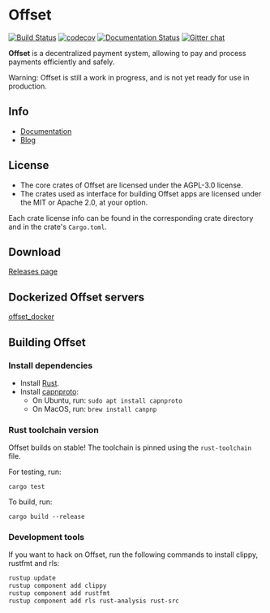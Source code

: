 # Offset

[![Build Status](https://travis-ci.com/freedomlayer/offset.svg?branch=master)](https://travis-ci.com/freedomlayer/offset)
[![codecov](https://codecov.io/gh/freedomlayer/offset/branch/master/graph/badge.svg)](https://codecov.io/gh/freedomlayer/offset)
[![Documentation Status](https://readthedocs.org/projects/offset/badge/?version=latest)](https://offset.readthedocs.io/en/latest/?badge=latest)
[![Gitter chat](https://badges.gitter.im/freedomlayer/offset.svg)](https://gitter.im/freedomlayer/offset)

**Offset** is a decentralized payment system, allowing to pay and process
payments efficiently and safely.

Warning: Offset is still a work in progress, and is not yet ready for use in production.

## Info

- [Documentation](https://offset.readthedocs.io/en/latest/?badge=latest)
- [Blog](https://www.freedomlayer.org/offset/)

## License

- The core crates of Offset are licensed under the AGPL-3.0 license.
- The crates used as interface for building Offset apps are licensed under the MIT
    or Apache 2.0, at your option.

Each crate license info can be found in the corresponding crate directory and in
the crate's `Cargo.toml`.


## Download

[Releases page](https://github.com/freedomlayer/offset/releases)

## Dockerized Offset servers

[offset_docker](https://github.com/freedomlayer/offset_docker)


## Building Offset

### Install dependencies

- Install [Rust](https://www.rust-lang.org/tools/install).
- Install [capnproto](https://capnproto.org):
  - On Ubuntu, run: `sudo apt install capnproto`
  - On MacOS, run: `brew install canpnp` 

### Rust toolchain version

Offset builds on stable! 
The toolchain is pinned using the `rust-toolchain` file.

For testing, run:

```
cargo test
```

To build, run:

```
cargo build --release
```


### Development tools

If you want to hack on Offset, run the following commands to install clippy,
rustfmt and rls:

```bash
rustup update
rustup component add clippy
rustup component add rustfmt
rustup component add rls rust-analysis rust-src
```
